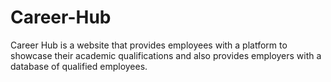 # Career-Hub
Career Hub is a website that provides employees with a platform to showcase their academic qualifications and also provides employers with a database of qualified employees.
